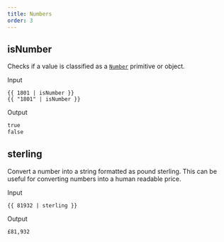 ```yaml
---
title: Numbers
order: 3
---
```


## isNumber

Checks if a value is classified as a [`Number`](https://developer.mozilla.org/en-US/docs/Web/JavaScript/Reference/Global_Objects/Number) primitive or object.

Input

```njk
{{ 1801 | isNumber }}
{{ "1801" | isNumber }}
```

Output

```html
true
false
```

## sterling

Convert a number into a string formatted as pound sterling. This can be useful for converting numbers into a human readable price.

Input

```njk
{{ 81932 | sterling }}
```

Output

```html
£81,932
```
